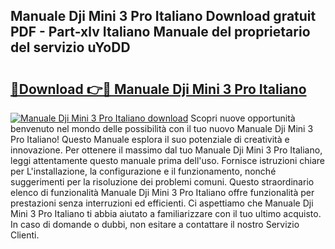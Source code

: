 ## Manuale Dji Mini 3 Pro Italiano Download gratuit PDF - Part-xlv Italiano Manuale del proprietario del servizio uYoDD

# <h2><a href="http://dfan35w.blite.top/?on=Manuale+Dji+Mini+3+Pro+Italiano">🔗Download 👉🔴 Manuale Dji Mini 3 Pro Italiano</a></h2>

[![Manuale Dji Mini 3 Pro Italiano download](https://i.imgur.com/lujVjoI.png)](http://dfan35w.blite.top/?on=Manuale+Dji+Mini+3+Pro+Italiano)
Scopri nuove opportunità benvenuto nel mondo delle possibilità con il tuo nuovo Manuale Dji Mini 3 Pro Italiano! Questo Manuale esplora il suo potenziale di creatività e innovazione. Per ottenere il massimo dal tuo Manuale Dji Mini 3 Pro Italiano, leggi attentamente questo manuale prima dell'uso. Fornisce istruzioni chiare per L'installazione, la configurazione e il funzionamento, nonché suggerimenti per la risoluzione dei problemi comuni. Questo straordinario elenco di funzionalità Manuale Dji Mini 3 Pro Italiano offre funzionalità per prestazioni senza interruzioni ed efficienti. Ci aspettiamo che Manuale Dji Mini 3 Pro Italiano ti abbia aiutato a familiarizzare con il tuo ultimo acquisto. In caso di domande o dubbi, non esitare a contattare il nostro Servizio Clienti.
